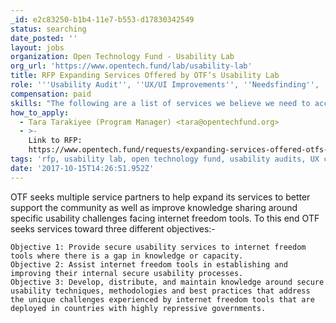 ```yaml
---
_id: e2c83250-b1b4-11e7-b553-d17830342549
status: searching
date_posted: ''
layout: jobs
organization: Open Technology Fund - Usability Lab
org_url: 'https://www.opentech.fund/lab/usability-lab'
title: RFP Expanding Services Offered by OTF’s Usability Lab
role: '''Usability Audit'', ''UX/UI Improvements'', ''Needsfinding'', ''Consultation'''
compensation: paid
skills: "The following are a list of services we believe we need to accomplish the stated objectives but encourage additional ideas outside these examples:-\r\n\r\n    Assist internet freedom tools to identify specific communities of users that their tools should be adapted to suit their needs, including but not limited to:\r\n        Mapping of relevant actors through local partners to help relevant user communities.\r\n        Walking technology staff through a methodology to help them understand the questions to ask of their users.\r\n        Analysis/synthesis of responses for use by technology developers.\r\n        Follow-up with developers and users as needed.\r\n    Documentation of the internet freedom threats facing relevant user communities, for uptake by technologists and developers\r\n    Conduct user testing and heuristics to discover opportunities and challenges when tools are used by particular communities\r\n    Consultation with technology project developers and other key staff when appropriate to identify and implement tool interface changes to make them more user-friendly\r\n    Perform secure usability audits on tools to help identify improvement opportunities and critical issues.\r\n    Follow-up on specific UX/UI improvements on an as-needed basis\r\n\r\nFeel free to submit other specific types of work that may fit within one of the above service areas."
how_to_apply:
  - Tara Tarakiyee (Program Manager) <tara@opentechfund.org>
  - >-
    Link to RFP:
    https://www.opentech.fund/requests/expanding-services-offered-otfs-usability-lab
tags: 'rfp, usability lab, open technology fund, usability audits, UX consultation'
date: '2017-10-15T14:26:51.952Z'
---
```

OTF seeks multiple service partners to help expand its services to better support the community as well as improve knowledge sharing around specific usability challenges facing internet freedom tools. To this end OTF seeks services toward three different objectives:-

    Objective 1: Provide secure usability services to internet freedom tools where there is a gap in knowledge or capacity.
    Objective 2: Assist internet freedom tools in establishing and improving their internal secure usability processes.
    Objective 3: Develop, distribute, and maintain knowledge around secure usability techniques, methodologies and best practices that address the unique challenges experienced by internet freedom tools that are deployed in countries with highly repressive governments.
